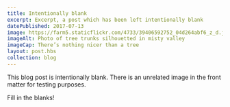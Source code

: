 ```yaml
---
title: Intentionally blank
excerpt: Excerpt, a post which has been left intentionally blank
datePublished: 2017-07-13
image: https://farm5.staticflickr.com/4733/39406592752_04d264abf6_z_d.jpg
imageAlt: Photo of tree trunks silhouetted in misty valley
imageCap: There’s nothing nicer than a tree
layout: post.hbs
collection: blog
---
```


This blog post is intentionally blank. There is an unrelated image in the front matter for testing purposes.

Fill in the blanks!
